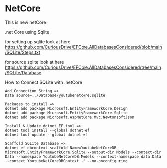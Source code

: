 # NetCore
This is new netCore


.net Core using Sqlite


for setting up sqlite look at here
https://github.com/CuriousDrive/EFCore.AllDatabasesConsidered/blob/main/SQLite/Steps.txt

for source sqlite look at here
https://github.com/CuriousDrive/EFCore.AllDatabasesConsidered/tree/main/SQLite/Database


How to Connect SQLite with .netCore
```
Add Connection String =>
Data source=../Database/youtubenetcore.sqlite

Packages to install =>
dotnet add package Microsoft.EntityFrameworkCore.Design
dotnet add package Microsoft.EntityFrameworkCore.Sqlite
dotnet add package Microsoft.AspNetCore.Mvc.NewtonsoftJson

Install & Update dotnet EF tool =>
dotnet tool install --global dotnet-ef
dotnet tool update --global dotnet-ef

Scaffold SQLite Database =>
dotnet ef dbcontext scaffold Name=YoutubeNetCoreDB Microsoft.EntityFrameworkCore.Sqlite --output-dir Models --context-dir Data --namespace YoutubeNetCoreDB.Models --context-namespace data.Data --context YoutubeNetCoreDBContext -f --no-onconfiguring
```
